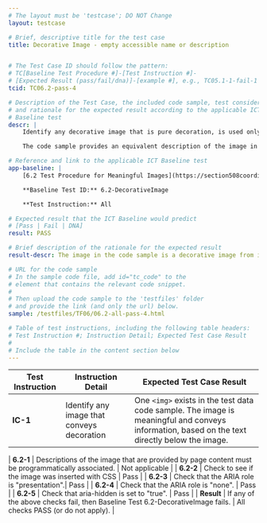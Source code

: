 ```yaml
---
# The layout must be 'testcase'; DO NOT Change
layout: testcase

# Brief, descriptive title for the test case
title: Decorative Image - empty accessible name or description


# The Test Case ID should follow the pattern:
# TC[Baseline Test Procedure #]-[Test Instruction #]-
# [Expected Result (pass/fail/dna)]-[example #], e.g., TC05.1-1-fail-1
tcid: TC06.2-pass-4

# Description of the Test Case, the included code sample, test considerations,
# and rationale for the expected result according to the applicable ICT
# Baseline test
descr: |
    Identify any decorative image that is pure decoration, is used only for visual formatting, or is not presented to users.

    The code sample provides an equivalent description of the image in a <code>alt=""</code> attribute, which would cause Assistive Technologies to ignore the image. A successful test should identify a PASS against Baseline 6.2 Decorative Images.

# Reference and link to the applicable ICT Baseline test
app-baseline: |
    [6.2 Test Procedure for Meaningful Images](https://section508coordinators.github.io/ICTTestingBaseline/06Images.html#62-test-procedure-for-decorative-images)

    **Baseline Test ID:** 6.2-DecorativeImage

    **Test Instruction:** All

# Expected result that the ICT Baseline would predict
# [Pass | Fail | DNA]
result: PASS

# Brief description of the rationale for the expected result
result-descr: The image in the code sample is a decorative image from its <code>alt=""</code> attribute.

# URL for the code sample
# In the sample code file, add id="tc_code" to the
# element that contains the relevant code snippet.
#
# Then upload the code sample to the 'testfiles' folder
# and provide the link (and only the url) below.
sample: /testfiles/TF06/06.2-all-pass-4.html

# Table of test instructions, including the following table headers:
# Test Instruction #; Instruction Detail; Expected Test Case Result
#
# Include the table in the content section below
---
```

| Test Instruction | Instruction Detail | Expected Test Case Result |
|------------------|--------------------|---------------------------|
| **IC-1** | Identify any image that conveys decoration | One `<img>` exists in the test data code sample. The image is meaningful and conveys information, based on the text directly below the image. |

| **6.2-1** | Descriptions of the image that are provided by page content must be programmatically associated. | Not applicable |
| **6.2-2** | Check to see if the image was inserted with CSS | Pass |
| **6.2-3** | Check that the ARIA role is "presentation".| Pass |
| **6.2-4** | Check that the ARIA role is "none". | Pass |
| **6.2-5** | Check that aria-hidden is set to "true". | Pass |
| **Result** | If any of the above checks fail, then Baseline Test 6.2-DecorativeImage fails. | All checks PASS (or do not apply). |
